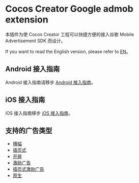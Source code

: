 # Cocos Creator Google admob extension

本插件为使 Cocos Creator 工程可以快捷方便的接入谷歌 Mobile Advertisement SDK 而设计。

If you want to read the English version, please refer to [EN](../en/README.md)。

## Android 接入指南

Android 接入指南请移步 [Android 接入指南](./android/index.md)。

## iOS 接入指南

iOS 接入指南移步 [iOS 接入指南](./ios/index.md)。

## 支持的广告类型

- [横幅](./ads/Banner.md)
- [插页式](./ads/Interstitial.md)
- [开屏](./ads/AppOpenAd.md)
- [激励广告](./ads/Rewarded.md)
- [插页式激励广告](./ads/InterstistualRewadedAd.md)
- [原生](./ads/NativeAd.md)

  